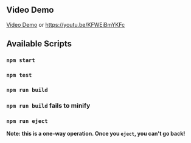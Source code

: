 ## Video Demo

[Video Demo](https://youtu.be/KFWEiBmYKFc) or 
https://youtu.be/KFWEiBmYKFc

## Available Scripts

### `npm start`
### `npm test`
### `npm run build`
### `npm run build` fails to minify
### `npm run eject`

**Note: this is a one-way operation. Once you `eject`, you can't go back!**